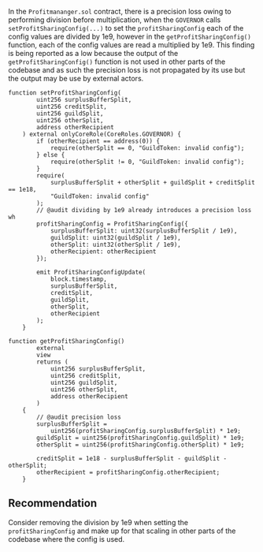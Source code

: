 In the `Profitmananger.sol` contract, there is a precision loss owing to performing division before multiplication, when the `GOVERNOR` calls `setProfitSharingConfig(...)` to set the `profitSharingConfig` each of the config values are divided by 1e9, however in the `getProfitSharingConfig()` function, each of the config values are read a multiplied by 1e9. This finding is being reported as a low because the output of the `getProfitSharingConfig()` function is not used in other parts of the codebase and as such the precision loss is not propagated by its use but the output may be use by external actors.

```solidity
function setProfitSharingConfig(
        uint256 surplusBufferSplit,
        uint256 creditSplit,
        uint256 guildSplit,
        uint256 otherSplit,
        address otherRecipient
    ) external onlyCoreRole(CoreRoles.GOVERNOR) {
        if (otherRecipient == address(0)) {
            require(otherSplit == 0, "GuildToken: invalid config");
        } else {
            require(otherSplit != 0, "GuildToken: invalid config");
        }
        require(
            surplusBufferSplit + otherSplit + guildSplit + creditSplit == 1e18,
            "GuildToken: invalid config"
        );
        // @audit dividing by 1e9 already introduces a precision loss wh
        profitSharingConfig = ProfitSharingConfig({
            surplusBufferSplit: uint32(surplusBufferSplit / 1e9),
            guildSplit: uint32(guildSplit / 1e9),
            otherSplit: uint32(otherSplit / 1e9),
            otherRecipient: otherRecipient
        });

        emit ProfitSharingConfigUpdate(
            block.timestamp,
            surplusBufferSplit,
            creditSplit,
            guildSplit,
            otherSplit,
            otherRecipient
        );
    }
```

```solidity
function getProfitSharingConfig()
        external
        view
        returns (
            uint256 surplusBufferSplit,
            uint256 creditSplit,
            uint256 guildSplit,
            uint256 otherSplit,
            address otherRecipient
        )
    {
        // @audit precision loss
        surplusBufferSplit =
            uint256(profitSharingConfig.surplusBufferSplit) * 1e9;
        guildSplit = uint256(profitSharingConfig.guildSplit) * 1e9;
        otherSplit = uint256(profitSharingConfig.otherSplit) * 1e9;
        
        creditSplit = 1e18 - surplusBufferSplit - guildSplit - otherSplit;
        otherRecipient = profitSharingConfig.otherRecipient;
    }
```

## Recommendation

Consider removing the division by 1e9 when setting the `profitSharingConfig` and make up for that scaling in other parts of the codebase where the config is used.